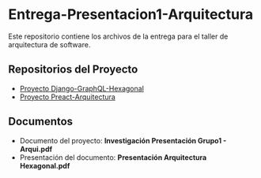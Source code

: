 # Entrega-Presentacion1-Arquitectura

Este repositorio contiene los archivos de la entrega para el taller de arquitectura de software.

## Repositorios del Proyecto

- [Proyecto Django-GraphQL-Hexagonal](https://github.com/MrEstebban/proyecto-django-graphql-hexagonal/releases/tag/v1.0)
- [Proyecto Preact-Arquitectura](https://github.com/MrEstebban/proyecto-preact-arqui/releases/tag/v1.0)

## Documentos

- Documento del proyecto: **Investigación Presentación Grupo1 - Arqui.pdf**
- Presentación del documento: **Presentación Arquitectura Hexagonal.pdf**
